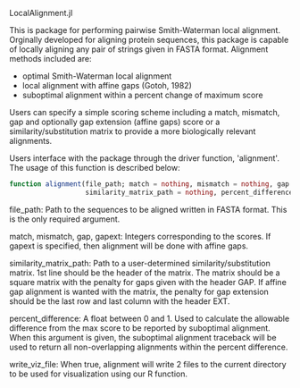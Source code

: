 LocalAlignment.jl

This is package for performing pairwise Smith-Waterman local alignment. Orginally developed for aligning protein sequences, this package is capable of locally aligning any pair of strings given in FASTA format. Alignment methods included are:
  * optimal Smith-Waterman local alignment
  * local alignment with affine gaps (Gotoh, 1982)
  * suboptimal alignment within a percent change of maximum score
  
Users can specify a simple scoring scheme including a match, mismatch, gap and optionally gap extension (affine gaps) score or a similarity/substitution matrix to provide a more biologically relevant alignments.

Users interface with the package through the driver function, 'alignment'. The usage of this function is described below:
```julia
function alignment(file_path; match = nothing, mismatch = nothing, gap = nothing, gapext = nothing,
                   similarity_matrix_path = nothing, percent_difference = nothing, write_viz_file = false)
```

file_path: Path to the sequences to be aligned written in FASTA format. This is the only required argument.  

match, mismatch, gap, gapext: Integers corresponding to the scores. If gapext is specified, then alignment will be done with affine gaps.

similarity_matrix_path: Path to a user-determined similarity/substitution matrix. 1st line should be the header of the matrix. The matrix should be a square matrix with the penalty for gaps given with the header GAP. If affine gap alignment is wanted with the matrix, the penalty for gap extension should be the last row and last column with the header EXT.

percent_difference: A float between 0 and 1. Used to calculate the allowable difference from the max score to be reported by suboptimal alignment. When this argument is given, the suboptimal alignment traceback will be used to return all non-overlapping alignments within the percent difference.

write_viz_file: When true, alignment will write 2 files to the current directory to be used for visualization using our R function.
